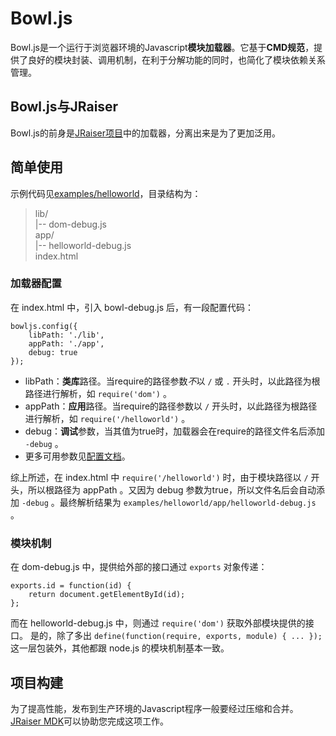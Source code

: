 # Bowl.js
Bowl.js是一个运行于浏览器环境的Javascript**模块加载器**。它基于**CMD规范**，提供了良好的模块封装、调用机制，在利于分解功能的同时，也简化了模块依赖关系管理。

## Bowl.js与JRaiser
Bowl.js的前身是[JRaiser项目](//github.com/heeroluo/jraiser)中的加载器，分离出来是为了更加泛用。

## 简单使用
示例代码见[examples/helloworld](//github.com/heeroluo/bowljs/tree/master/examples/helloworld)，目录结构为：

> lib/  
>  |-- dom-debug.js  
> app/  
>  |-- helloworld-debug.js  
> index.html  

### 加载器配置
在 index.html 中，引入 bowl-debug.js 后，有一段配置代码：

    bowljs.config({
        libPath: './lib',
        appPath: './app',
        debug: true
    });

* libPath：**类库**路径。当require的路径参数*不*以 `/` 或 `.` 开头时，以此路径为根路径进行解析，如 `require('dom')` 。
* appPath：**应用**路径。当require的路径参数以 `/` 开头时，以此路径为根路径进行解析，如 `require('/helloworld')` 。
* debug：**调试**参数，当其值为true时，加载器会在require的路径文件名后添加 `-debug` 。
* 更多可用参数见[配置文档](//github.com/heeroluo/bowljs/wiki/Configuration)。

综上所述，在 index.html 中 `require('/helloworld')` 时，由于模块路径以 `/` 开头，所以根路径为 appPath 。又因为 debug 参数为true，所以文件名后会自动添加 `-debug` 。最终解析结果为 `examples/helloworld/app/helloworld-debug.js` 。

### 模块机制
在 dom-debug.js 中，提供给外部的接口通过 `exports` 对象传递：

	exports.id = function(id) {
		return document.getElementById(id);
	};

而在 helloworld-debug.js 中，则通过 `require('dom')` 获取外部模块提供的接口。
是的，除了多出 `define(function(require, exports, module) { ... });` 这一层包装外，其他都跟 node.js 的模块机制基本一致。

## 项目构建
为了提高性能，发布到生产环境的Javascript程序一般要经过压缩和合并。[JRaiser MDK](//github.com/heeroluo/jraiser-mdk)可以协助您完成这项工作。